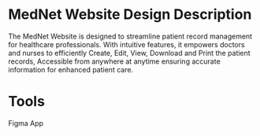 # MedNet Website Design Description
The MedNet Website is designed to streamline patient record management for healthcare professionals. With intuitive features, it empowers doctors and nurses to efficiently Create, Edit, View, Download and Print the patient records, Accessible from anywhere at anytime ensuring accurate information for enhanced patient care.

# Tools
Figma App
